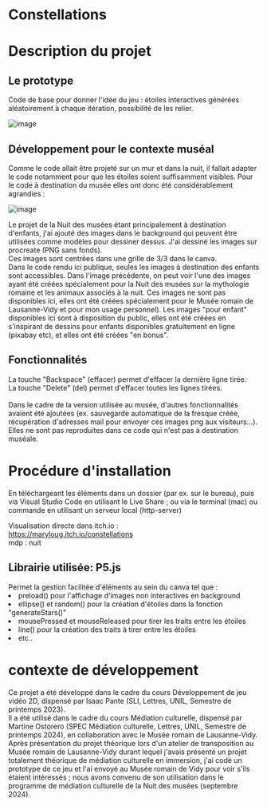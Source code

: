 # Constellations
<h1>Description du projet</h1>
<h2>Le prototype</h2>
Code de base pour donner l'idée du jeu : étoiles interactives générées aléatoirement à chaque itération, possibilité de les relier.

![image](https://github.com/user-attachments/assets/bce0428d-a4a8-4a60-87fd-12c2049a1263)


<h2>Développement pour le contexte muséal</h2>
Comme le code allait être projeté sur un mur et dans la nuit, il fallait adapter le code notamment pour que les étoiles soient suffisamment visibles. Pour le code à destination du musée elles ont donc été considérablement agrandies : 

![image](https://github.com/user-attachments/assets/2feca862-29ee-4094-aff5-4776f6b8ec1c)

Le projet de la Nuit des musées étant principalement à destination d'enfants, j'ai ajouté des images dans le background qui peuvent être utilisées comme modèles pour dessiner dessus. J'ai dessiné les images sur procreate (PNG sans fonds).
<br>Ces images sont centrées dans une grille de 3/3 dans le canva.
<br>Dans le code rendu ici publique, seules les images à destination des enfants sont accessibles. Dans l'image précédente, on peut voir l'une des images ayant été créées spécialement pour la Nuit des musées sur la mythologie romaine et les animaux associés à la nuit. Ces images ne sont pas disponibles ici, elles ont été créées spécialement pour le Musée romain de Lausanne-Vidy et pour mon usage personnel). Les images "pour enfant" disponibles ici sont à disposition du public, elles ont été créées en s'inspirant de dessins pour enfants disponibles gratuitement en ligne (pixabay etc), et elles ont été créées "en bonus".

<h2>Fonctionnalités</h2>
La touche "Backspace" (effacer) permet d'effacer la dernière ligne tirée.
<br>La touche "Delete" (del) permet d'effacer toutes les lignes tirées.
<br><br>Dans le cadre de la version utilisée au musée, d'autres fonctionnalités avaient été ajoutées (ex. sauvegarde automatique de la fresque créée, récupération d'adresses mail pour envoyer ces images png aux visiteurs...). Elles ne sont pas reproduites dans ce code qui n'est pas à destination muséale. 

<h1>Procédure d'installation</h1>
En téléchargeant les éléments dans un dossier (par ex. sur le bureau), puis via Visual Studio Code en utilisant le Live Share ; ou via le terminal (mac) ou commande en utilisant un serveur local (http-server)

Visualisation directe dans itch.io : 
<br>https://maryloug.itch.io/constellations
<br>mdp : nuit

<h2>Librairie utilisée: P5.js</h2>
Permet la gestion facilitée d'éléments au sein du canva tel que :
<li>preload() pour l'affichage d'images non interactives en background</li>
<li>ellipse() et random() pour la création d'étoiles dans la fonction "generateStars()"</li>
<li>mousePressed et mouseReleased pour tirer les traits entre les étoiles</li>
<li>line() pour la création des traits à tirer entre les étoiles</li>
<li>etc..</li>

<h1>contexte de développement</h1>
Ce projet a été développé dans le cadre du cours Développement de jeu vidéo 2D, dispensé par Isaac Pante (SLI, Lettres, UNIL, Semestre de printemps 2023).
<br>Il a été utilisé dans le cadre du cours Médiation culturelle, dispensé par Martine Ostorero (SPEC Médiation culturelle, Lettres, UNIL, Semestre de printemps 2024), en collaboration avec le Musée romain de Lausanne-Vidy.
Après présentation du projet théorique lors d'un atelier de transposition au Musée romain de Lausanne-Vidy durant lequel j'avais présenté un projet totalement théorique de médiation culturelle en immersion, j'ai codé un prototype de ce jeu et l'ai envoyé au Musée romain de Vidy pour voir s'ils étaient intéressés ; nous avons convenu de son utilisation dans le programme de médiation culturelle de la Nuit des musées (septembre 2024). 

